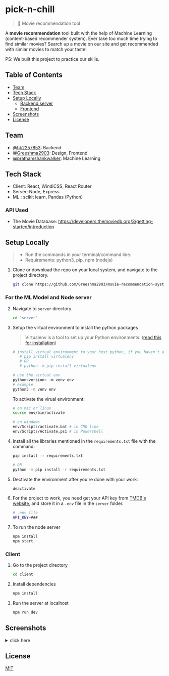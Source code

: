 # pick-n-chill

> 🎥 Movie recommendation tool

A **movie recommendation** tool built with the help of Machine Learning (content-based recommender system). Ever take too much time trying to find similar movies? Search up a movie on our site and get recommended with simlar movies to match your taste!

PS: We built this project to practice our skills.

## Table of Contents

- [Team](#team)
- [Tech Stack](#teck-stack)
- [Setup Locally](#setup-locally)
  - [Backend server](#for-the-ml-model-and-node-server)
  - [Frontend](#client)
- [Screenshots](#screenshots)
- [License](#license)

## Team

- [@hk2257853](https://github.com/hk2257853): Backend
- [@Greeshma2903](https://github.com/greeshma2903): Design, Frontend
- [@prathamshankwalker](https://www.github.com/prathamshankwalker): Machine Learning

## Tech Stack

- Client: React, WindiCSS, React Router
- Server: Node, Express
- ML : scikit learn, Pandas (Python)

### API Used

- The Movie Database: https://developers.themoviedb.org/3/getting-started/introduction

## Setup Locally

> - Run the commands in your terminal/command line.
> - Requirements: python3, pip, npm (nodejs)

1. Clone or download the repo on your local system, and navigate to the project directory.

   ```bash
   git clone https://github.com/Greeshma2903/movie-recommendation-system.git && cd movie-recommendation-system
   ```
### For the ML Model and Node server


2. Navigate to `server` directory
   ```bash
   cd 'server'
   ```
3. Setup the virtual environment to install the python packages

   > Virtualenv is a tool to set up your Python environments. ([read this for installation](https://www.freecodecamp.org/news/how-to-setup-virtual-environments-in-python/))

   ```bash
   # install virtual environment to your host python, if you haven't already:
      # pip install virtualenv
      # OR
      # python -m pip install virtualenv

   # use the virtual env
   python<version> -m venv env
   # example
   python3 -m venv env
   ```

   To activate the virual environment:

   ```bash
   # on mac or linux
   source env/bin/activate

   # on windows
   env/Scripts/activate.bat # in CMD line
   env/Scripts/Activate.ps1 # in Powershell
   ```

4. Install all the libraries mentioned in the `requirements.txt` file with the command:

   ```bash
   pip install -r requirements.txt

   # OR
   python -m pip install -r requirements.txt
   ```

5. Dectivate the environment after you're done with your work:

   ```bash
   deactivate
   ```

6. For the project to work, you need get your API key from [TMDB's website](https://www.themoviedb.org/documentation/api), and store it in a `.env` file in the `server` folder.

   ```bash
   # .env file
   API_KEY=###
   ```

7. To run the node server
   ```bash
   npm install
   npm start
   ```

### Client

1. Go to the project directory

   ```bash
   cd client
   ```

2. Install dependencies
   ```bash
   npm install
   ```
3. Run the server at localhost
   ```bash
   npm run dev
   ```

## Screenshots

<details>
<summary>click here</summary>

![home page](./client/public/screenshots/home.png)
![search a movie](./client/public/screenshots/search.png)
![search results](./client/public/screenshots/search-result.png)
![contact page](./client/public/screenshots/contact.png)

</details>

## License

[MIT](https://choosealicense.com/licenses/mit/)
